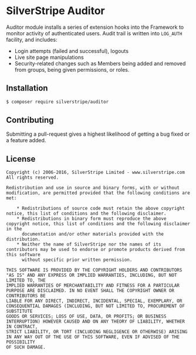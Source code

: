 # SilverStripe Auditor

Auditor module installs a series of extension hooks into the Framework to monitor activity of authenticated users. Audit
trail is written into `LOG_AUTH` facility, and includes:

* Login attempts (failed and successful), logouts
* Live site page manipulations
* Security-related changes such as Members being added and removed from groups, being given permissions, or roles.

## Installation

```sh
$ composer require silverstripe/auditor
```

## Contributing

Submitting a pull-request gives a highest likelihood of getting a bug fixed or a feature added.


## License ##

	Copyright (c) 2006-2016, SilverStripe Limited - www.silverstripe.com
	All rights reserved.

	Redistribution and use in source and binary forms, with or without modification, are permitted provided that the following conditions are met:

	    * Redistributions of source code must retain the above copyright notice, this list of conditions and the following disclaimer.
	    * Redistributions in binary form must reproduce the above copyright notice, this list of conditions and the following disclaimer in the
	      documentation and/or other materials provided with the distribution.
	    * Neither the name of SilverStripe nor the names of its contributors may be used to endorse or promote products derived from this software
	      without specific prior written permission.

	THIS SOFTWARE IS PROVIDED BY THE COPYRIGHT HOLDERS AND CONTRIBUTORS "AS IS" AND ANY EXPRESS OR IMPLIED WARRANTIES, INCLUDING, BUT NOT LIMITED TO, THE
	IMPLIED WARRANTIES OF MERCHANTABILITY AND FITNESS FOR A PARTICULAR PURPOSE ARE DISCLAIMED. IN NO EVENT SHALL THE COPYRIGHT OWNER OR CONTRIBUTORS BE
	LIABLE FOR ANY DIRECT, INDIRECT, INCIDENTAL, SPECIAL, EXEMPLARY, OR CONSEQUENTIAL DAMAGES (INCLUDING, BUT NOT LIMITED TO, PROCUREMENT OF SUBSTITUTE
	GOODS OR SERVICES; LOSS OF USE, DATA, OR PROFITS; OR BUSINESS INTERRUPTION) HOWEVER CAUSED AND ON ANY THEORY OF LIABILITY, WHETHER IN CONTRACT,
	STRICT LIABILITY, OR TORT (INCLUDING NEGLIGENCE OR OTHERWISE) ARISING IN ANY WAY OUT OF THE USE OF THIS SOFTWARE, EVEN IF ADVISED OF THE POSSIBILITY
	OF SUCH DAMAGE.

